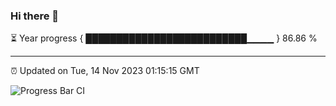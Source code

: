 ### Hi there 👋

⏳ Year progress { ██████████████████████████▁▁▁▁ } 86.86 %

---

⏰ Updated on Tue, 14 Nov 2023 01:15:15 GMT

![Progress Bar CI](https://github.com/ZhaoGui/ZhaoGui/workflows/Progress%20Bar%20CI/badge.svg)
